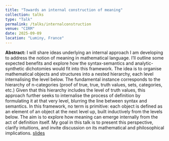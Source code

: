 ```yaml
---
title: "Towards an internal construction of meaning"
collection: talks
type: "Talk"
permalink: /talks/internalconstruction
venue: "CIRM"
date: 2025-09-09
location: "Luminy, France"
---
```


**Abstract:** I will share ideas underlying an internal approach I am developing to address the notion of meaning in mathematical language. I’ll outline some expected benefits and explore how the syntax-semantics and analytic-synthetic dichotomies would fit into this framework.
The idea is to organise mathematical objects and structures into a nested hierarchy, each level internalising the level below. The fundamental instance corresponds to the hierarchy of n-categories (proof of true, true, truth values, sets, categories, etc.)
Given that this hierarchy includes the level of truth values, this approach further seeks to internalise the process of definition by formulating it at that very level, blurring the line between syntax and semantics. In this framework, no term is primitive: each object is defined as an element of an object at the next level up, built inductively from the levels below.
The aim is to explore how meaning can emerge internally from the act of definition itself. My goal in this talk is to present this perspective, clarify intuitions, and invite discussion on its mathematical and philosophical implications. [slides](https://github.com/user-attachments/files/22466240/InternalConstruction.pdf)
